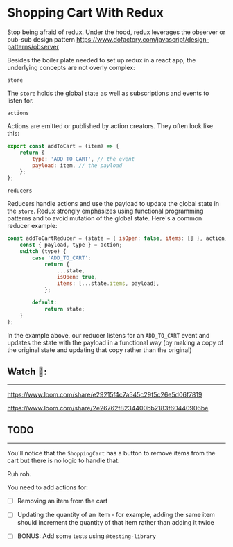 # Shopping Cart With Redux

Stop being afraid of redux. Under the hood, redux leverages the observer or pub-sub design pattern https://www.dofactory.com/javascript/design-patterns/observer

Besides the boiler plate needed to set up redux in a react app, the underlying concepts are not overly complex:

`store`

The `store` holds the global state as well as subscriptions and events to listen for.

`actions`

Actions are emitted or published by action creators. They often look like this:

```js
export const addToCart = (item) => {
    return {
        type: 'ADD_TO_CART', // the event
        payload: item, // the payload
    };
};
```

`reducers`

Reducers handle actions and use the payload to update the global state in the `store`. Redux strongly emphasizes using functional programming patterns and to avoid mutation of the global state. Here's a common reducer example:

```js
const addToCartReducer = (state = { isOpen: false, items: [] }, action) => {
    const { payload, type } = action;
    switch (type) {
        case 'ADD_TO_CART':
            return {
                ...state,
                isOpen: true,
                items: [...state.items, payload],
            };

        default:
            return state;
    }
};
```

In the example above, our reducer listens for an `ADD_TO_CART` event and updates the state with the payload in a functional way (by making a copy of the original state and updating that copy rather than the original)

## Watch 📼:

---

https://www.loom.com/share/e29215f4c7a545c29f5c26e5d06f7819

https://www.loom.com/share/2e26762f8234400bb2183f60440906be

## TODO

---

You'll notice that the `ShoppingCart` has a button to remove items from the cart but there is no logic to handle that.

Ruh roh.

You need to add actions for:

-   [ ] Removing an item from the cart

-   [ ] Updating the quantity of an item - for example, adding the same item should increment the quantity of that item rather than adding it twice

-   [ ] BONUS: Add some tests using `@testing-library`
